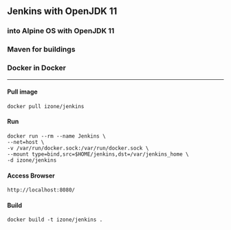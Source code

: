## Jenkins with OpenJDK 11
### into Alpine OS with OpenJDK 11
### Maven for buildings
### Docker in Docker
-----

#### Pull image
```
docker pull izone/jenkins
```

#### Run
```
docker run --rm --name Jenkins \
--net=host \
-v /var/run/docker.sock:/var/run/docker.sock \
--mount type=bind,src=$HOME/jenkins,dst=/var/jenkins_home \
-d izone/jenkins
```
#### Access Browser
```
http://localhost:8080/
```

#### Build
```
docker build -t izone/jenkins .
```

